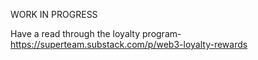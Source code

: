 WORK IN PROGRESS


Have a read through the loyalty program-
https://superteam.substack.com/p/web3-loyalty-rewards
